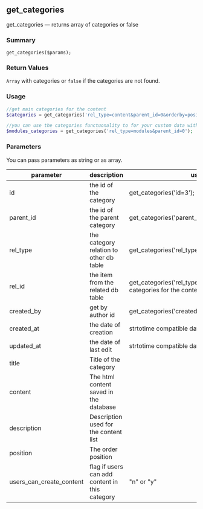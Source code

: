 ## get_categories

get_categories — returns array of categories or false

### Summary

    get_categories($params);

### Return Values

`Array` with categories or `false` if the categories are not found.

### Usage
```php
//get main categories for the content
$categories = get_categories('rel_type=content&parent_id=0&orderby=position asc');

//you can use the categories functuonality to for your custom data with the rel_type parameter
$modules_categories = get_categories('rel_type=modules&parent_id=0');
```
### Parameters

You can pass parameters as string or as array.

<table class="table table-striped table-hover"><thead><tr><th>parameter</th><th>description</th><th>usage</th></tr></thead><tbody><tr><td>id</td><td>the id of the category</td><td>get_categories('id=3');</td></tr><tr><td>parent_id</td><td>the id of the parent category</td><td>get_categories('parent_id=0');</td></tr><tr><td>rel_type</td><td>the category relation to other db table</td><td>get_categories('rel_type=content');</td></tr><tr><td>rel_id</td><td>the item from the related db table</td><td>get_categories('rel_type=content&rel_id=5');&nbsp;gets categories for the content with id 5</td></tr><tr><td>created_by</td><td>get by author id</td><td>get_categories('created_by=1');</td></tr><tr><td>created_at</td><td>the date of creation</td><td>strtotime&nbsp;compatible date</td></tr><tr><td>updated_at</td><td>the date of last edit</td><td>strtotime&nbsp;compatible date</td></tr><tr><td>title</td><td>Title of the category</td><td></td></tr><tr><td>content</td><td>The html content saved in the database</td><td></td></tr><tr><td>description</td><td>Description used for the content list</td><td></td></tr><tr><td>position</td><td>The order position</td><td></td></tr><tr><td>users_can_create_content</td><td>flag if users can add content in this category</td><td>"n" or "y"</td></tr></tbody></table>

 